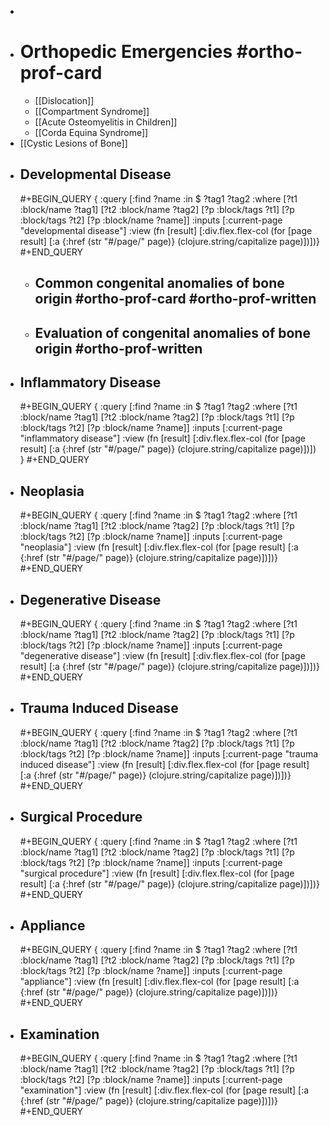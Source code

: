 -
- # Orthopedic Emergencies #ortho-prof-card
	- [[Dislocation]]
	- [[Compartment Syndrome]]
	- [[Acute  Osteomyelitis in Children]]
	- [[Corda Equina Syndrome]]
- [[Cystic Lesions of Bone]]
- ## Developmental Disease
  #+BEGIN_QUERY
  {
  :query [:find ?name
     :in $ ?tag1 ?tag2
     :where
     [?t1 :block/name ?tag1]
     [?t2 :block/name ?tag2]
     [?p :block/tags ?t1]
     [?p :block/tags ?t2]
     [?p :block/name ?name]]
  :inputs [:current-page  "developmental disease"]
  :view (fn [result]
     [:div.flex.flex-col
      (for [page result]
        [:a {:href (str "#/page/" page)} (clojure.string/capitalize page)])])}
  #+END_QUERY
	- ## Common congenital anomalies of bone origin #ortho-prof-card #ortho-prof-written
	- ## Evaluation of congenital anomalies of bone origin #ortho-prof-written
- ## Inflammatory Disease
  #+BEGIN_QUERY
  {
  :query [:find ?name
       :in $ ?tag1 ?tag2
       :where
       [?t1 :block/name ?tag1]
       [?t2 :block/name ?tag2]
       [?p :block/tags ?t1]
       [?p :block/tags ?t2]
       [?p :block/name ?name]]
  :inputs [:current-page  "inflammatory disease"]
  :view (fn [result]
       [:div.flex.flex-col
        (for [page result]
          [:a {:href (str "#/page/" page)} (clojure.string/capitalize page)])])
  }
  #+END_QUERY
- ## Neoplasia
  #+BEGIN_QUERY
  {
  :query [:find ?name
     :in $ ?tag1 ?tag2
     :where
     [?t1 :block/name ?tag1]
     [?t2 :block/name ?tag2]
     [?p :block/tags ?t1]
     [?p :block/tags ?t2]
     [?p :block/name ?name]]
  :inputs [:current-page  "neoplasia"]
  :view (fn [result]
     [:div.flex.flex-col
      (for [page result]
        [:a {:href (str "#/page/" page)} (clojure.string/capitalize page)])])}
  #+END_QUERY
- ## Degenerative Disease
  #+BEGIN_QUERY
  {
  :query [:find ?name
     :in $ ?tag1 ?tag2
     :where
     [?t1 :block/name ?tag1]
     [?t2 :block/name ?tag2]
     [?p :block/tags ?t1]
     [?p :block/tags ?t2]
     [?p :block/name ?name]]
  :inputs [:current-page  "degenerative disease"]
  :view (fn [result]
     [:div.flex.flex-col
      (for [page result]
        [:a {:href (str "#/page/" page)} (clojure.string/capitalize page)])])}
  #+END_QUERY
- ## Trauma Induced Disease
  #+BEGIN_QUERY
  {
  :query [:find ?name
     :in $ ?tag1 ?tag2
     :where
     [?t1 :block/name ?tag1]
     [?t2 :block/name ?tag2]
     [?p :block/tags ?t1]
     [?p :block/tags ?t2]
     [?p :block/name ?name]]
  :inputs [:current-page  "trauma induced disease"]
  :view (fn [result]
     [:div.flex.flex-col
      (for [page result]
        [:a {:href (str "#/page/" page)} (clojure.string/capitalize page)])])}
  #+END_QUERY
- ## Surgical Procedure
  #+BEGIN_QUERY
  {
  :query [:find ?name
     :in $ ?tag1 ?tag2
     :where
     [?t1 :block/name ?tag1]
     [?t2 :block/name ?tag2]
     [?p :block/tags ?t1]
     [?p :block/tags ?t2]
     [?p :block/name ?name]]
  :inputs [:current-page  "surgical procedure"]
  :view (fn [result]
     [:div.flex.flex-col
      (for [page result]
        [:a {:href (str "#/page/" page)} (clojure.string/capitalize page)])])}
  #+END_QUERY
- ## Appliance
  #+BEGIN_QUERY
  {
  :query [:find ?name
     :in $ ?tag1 ?tag2
     :where
     [?t1 :block/name ?tag1]
     [?t2 :block/name ?tag2]
     [?p :block/tags ?t1]
     [?p :block/tags ?t2]
     [?p :block/name ?name]]
  :inputs [:current-page "appliance"]
  :view (fn [result]
     [:div.flex.flex-col
      (for [page result]
        [:a {:href (str "#/page/" page)} (clojure.string/capitalize page)])])}
  #+END_QUERY
- ## Examination
  #+BEGIN_QUERY
  {
  :query [:find ?name
   :in $ ?tag1 ?tag2
   :where
   [?t1 :block/name ?tag1]
   [?t2 :block/name ?tag2]
   [?p :block/tags ?t1]
   [?p :block/tags ?t2]
   [?p :block/name ?name]]
  :inputs [:current-page "examination"]
  :view (fn [result]
   [:div.flex.flex-col
    (for [page result]
      [:a {:href (str "#/page/" page)} (clojure.string/capitalize page)])])}
  #+END_QUERY